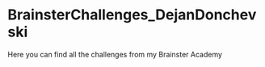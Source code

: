 # BrainsterChallenges_DejanDonchevski

Here you can find all the challenges from my Brainster Academy

